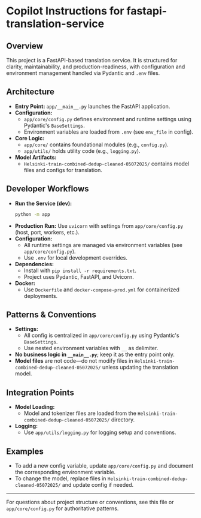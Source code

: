 # Copilot Instructions for fastapi-translation-service

## Overview
This project is a FastAPI-based translation service. It is structured for clarity, maintainability, and production-readiness, with configuration and environment management handled via Pydantic and `.env` files.

## Architecture
- **Entry Point:** `app/__main__.py` launches the FastAPI application.
- **Configuration:**
  - `app/core/config.py` defines environment and runtime settings using Pydantic's `BaseSettings`.
  - Environment variables are loaded from `.env` (see `env_file` in config).
- **Core Logic:**
  - `app/core/` contains foundational modules (e.g., `config.py`).
  - `app/utils/` holds utility code (e.g., `logging.py`).
- **Model Artifacts:**
  - `Helsinki-train-combined-dedup-cleaned-05072025/` contains model files and configs for translation.

## Developer Workflows
- **Run the Service (dev):**
  ```sh
  python -m app
  ```
- **Production Run:**
  Use `uvicorn` with settings from `app/core/config.py` (host, port, workers, etc.).
- **Configuration:**
  - All runtime settings are managed via environment variables (see `app/core/config.py`).
  - Use `.env` for local development overrides.
- **Dependencies:**
  - Install with `pip install -r requirements.txt`.
  - Project uses Pydantic, FastAPI, and Uvicorn.
- **Docker:**
  - Use `Dockerfile` and `docker-compose-prod.yml` for containerized deployments.

## Patterns & Conventions
- **Settings:**
  - All config is centralized in `app/core/config.py` using Pydantic's `BaseSettings`.
  - Use nested environment variables with `__` as delimiter.
- **No business logic in `__main__.py`**; keep it as the entry point only.
- **Model files** are not code—do not modify files in `Helsinki-train-combined-dedup-cleaned-05072025/` unless updating the translation model.

## Integration Points
- **Model Loading:**
  - Model and tokenizer files are loaded from the `Helsinki-train-combined-dedup-cleaned-05072025/` directory.
- **Logging:**
  - Use `app/utils/logging.py` for logging setup and conventions.

## Examples
- To add a new config variable, update `app/core/config.py` and document the corresponding environment variable.
- To change the model, replace files in `Helsinki-train-combined-dedup-cleaned-05072025/` and update config if needed.

---
For questions about project structure or conventions, see this file or `app/core/config.py` for authoritative patterns.
